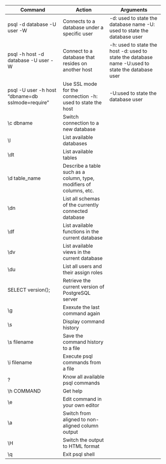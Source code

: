 
|Command|Action|Arguments|
|------|--------|--------|
| psql -d database -U user -W |	Connects to a database under a specific user |	-d: used to state the database name -U: used to state the database user |
| psql -h host -d database -U user -W|	Connect to a database that resides on another host |	-h: used to state the host -d: used to state the database name -U:used to state the database user |
| psql -U user -h host “dbname=db sslmode=require”	| Use SSL mode for the connection	-h: used to state the host | -U:used to state the database user |
| \c dbname |	Switch connection to a new database	
| \l |	List available databases	
| \dt |	List available tables	
| \d table_name |	Describe a table such as a column, type, modifiers of columns, etc.	
| \dn |	List all schemas of the currently connected database	
| \df |	List available functions in the current database	
| \dv |	List available views in the current database	
| \du |	List all users and their assign roles	
| SELECT version(); |	Retrieve the current version of PostgreSQL server	
| \g |	Exexute the last command again	
| \s |	Display command history	
| \s filename |	Save the command history to a file	
| \i filename |	Execute psql commands from a file	
| \? |	Know all available psql commands	
| \h COMMAND |	Get help	
| \e |	Edit command in your own editor	
| \a |	Switch from aligned to non-aligned column output	
| \H |	Switch the output to HTML format	
| \q |	Exit psql shell